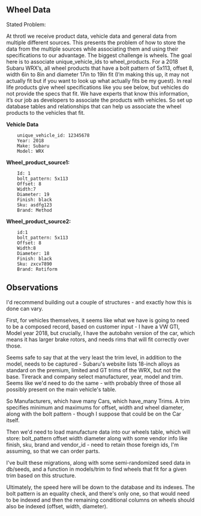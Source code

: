 ## Wheel Data

Stated Problem:

At throtl we receive product data, vehicle data and general data from multiple different sources. This presents the problem of how to store the data from the multiple sources while associating them and using their specifications to our advantage. The biggest challenge is wheels. The goal here is to associate unique_vehicle_ids to wheel_products. For a 2018 Subaru WRX’s, all wheel products that have a bolt pattern of 5x113, offset 8, width 6in to 8in and diameter 17in to 19in fit (I’m making this up, it may not actually fit but if you want to look up what actually fits be my guest). In real life products give wheel specifications like you see below, but vehicles do not provide the specs that fit. We have experts that know this information, it’s our job as developers to associate the products with vehicles. So set up database tables and relationships that can help us associate the wheel products to the vehicles that fit.

**Vehicle Data**
```
	unique_vehicle_id: 12345678
	Year: 2018
	Make: Subaru
	Model: WRX
```

**Wheel_product_source1:**
```
	Id: 1
	bolt_pattern: 5x113
	Offset: 8
	Width:7
	Diameter: 19
	Finish: black
	Sku: asdfg123
	Brand: Method
```

**Wheel_product_source2:**
```
	id:1
	bolt_pattern: 5x113
	Offset: 8
	Width:8
	Diameter: 18
	Finish: black
	Sku: zxcv7890
	Brand: Rotiform
```


## Observations

I'd recommend building out a couple of structures - and exactly how this is done can vary.

First, for vehicles themselves, it seems like what we have is going to need to be a composed record, based on customer input - I have a VW GTI, Model year 2018, but crucially, I have the autobahn version of the car, which means it has larger brake rotors, and needs rims that will fit correctly over those.

Seems safe to say that at the very least the trim level, in addition to the model, needs to be captured - Subaru's website lists 18-inch alloys as standard on the premium, limited and GT trims of the WRX, but not the base.  Tirerack and company select manufacturer, year, model and trim.  Seems like we'd need to do the same - with probably three of those all possibly present on the main vehicle's table.

So Manufacturers, which have many Cars, which have_many Trims.  A trim specifies minimum and maximums for offset, width and wheel diameter, along with the bolt pattern - though I suppose that could be on the Car itself.  

Then we'd need to load manufacture data into our wheels table, which will store: 
bolt_pattern
offset
width
diameter
along with some vendor info like finish, sku, brand and vendor_id - need to retain those foreign ids, I'm assuming, so that we can order parts.

I've built these migrations, along with some semi-randomized seed data in db/seeds, and a function in models/trim to find wheels that fit for a given trim based on this structure.

Ultimately, the speed here will be down to the database and its indexes.  The bolt pattern is an equality check, and there's only one, so that would need to be indexed and then the remaining conditional columns on wheels should also be indexed (offset, width, diameter).  



